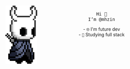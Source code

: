 <div display='flex' flex-direction='row'>
  <img align='left' src="https://raw.githubusercontent.com/TanZng/TanZng/master/assets/hollor_knight2.gif" width="100"/>

  <p align='center'>
    <br>
    <samp>
      Hi 🤙
      <br>I’m @mhzin<br>
    </samp>
  </p>

  <div align='center'>
    - <code>🤓</code> I'm future dev
    <br>
    - <code>🧠</code> Studying full stack
  </div>
</div>
